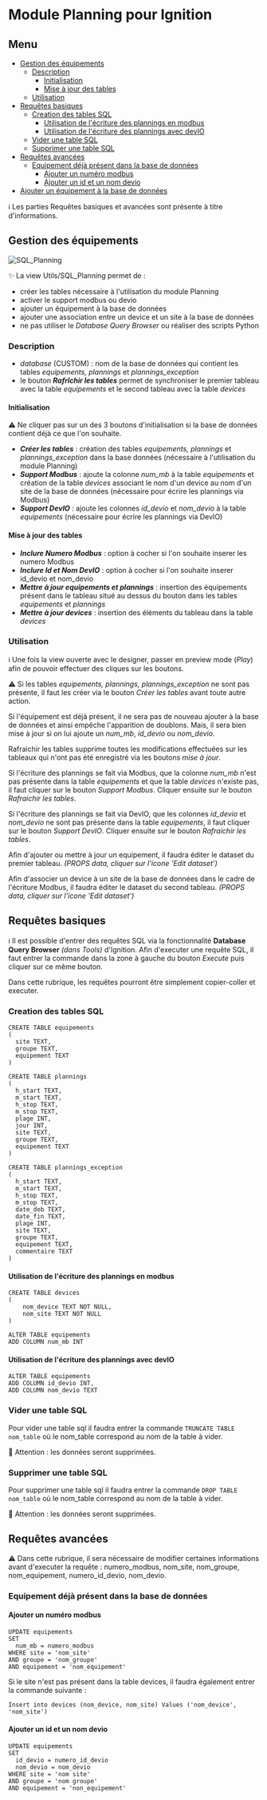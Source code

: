 # Module Planning pour Ignition

## Menu

* [Gestion des équipements](#gestion-des-équipements)
  - [Description](#description)
    - [Initialisation](#initialisation)
    - [Mise à jour des tables](#mise-à-jour-des-tables)
  - [Utilisation](#utilisation)
* [Requêtes basiques](#requêtes-basiques)
  - [Creation des tables SQL](#creation-des-tables-sql)
    - [Utilisation de l'écriture des plannings en modbus](#utilisation-de-l'écriture-des-plannings-en-modbus)
    - [Utilisation de l'écriture des plannings avec devIO](#utilisation-de-l'écriture-des-plannings-avec-devio)
  - [Vider une table SQL](#vider-une-table-sql)
  - [Supprimer une table SQL](#supprimer-une-table-sql)
* [Requêtes avancées](#requêtes-avancées)
  - [Equipement déjà présent dans la base de données](#Equipement-déjà-présent-dans-la-base-de-données)
    - [Ajouter un numéro modbus](#ajouter-un-numéro-modbus)
    - [Ajouter un id et un nom devio](#ajouter-un-id-et-un-nom-devio)
* [Ajouter un équipement à la base de données](#ajouter-un-équipement-à-la-base-de-données)

ℹ️ Les parties Requêtes basiques et avancées sont présente à titre d'informations.

## Gestion des équipements

![SQL_Planning]("https://raw.githubusercontent.com/Prud-homme/image-data-bank/main/HTTP/overview.png")

✨ La view Utils/SQL_Planning permet de :
* créer les tables nécessaire à l'utilisation du module Planning
* activer le support modbus ou devio
* ajouter un équipement à la base de données
* ajouter une association entre un device et un site à la base de données
* ne pas utiliser le *Database Query Browser* ou réaliser des scripts Python

### Description

* *database* (CUSTOM) : nom de la base de données qui contient les tables *equipements, plannings* et *plannings_exception*
* le bouton _**Rafrîchir les tables**_ permet de synchroniser le premier tableau avec la table *equipements* et le second tableau avec la table *devices*

#### Initialisation

⚠️ Ne cliquer pas sur un des 3 boutons d'initialisation si la base de données contient déjà ce que l'on souhaite.

* _**Créer les tables**_ : création des tables *equipements, plannings* et *plannings_exception* dans la base données (nécessaire à l'utilisation du module Planning)
* _**Support Modbus**_ : ajoute la colonne *num_mb* à la table *equipements* et création de la table *devices* associant le nom d'un device au nom d'un site de la base de données (nécessaire pour écrire les plannings via Modbus)
* _**Support DevIO**_ : ajoute les colonnes *id_devio* et *nom_devio* à la table *equipements* (nécessaire pour écrire les plannings via DevIO)

#### Mise à jour des tables

* _**Inclure Numero Modbus**_ : option à cocher si l'on souhaite inserer les numero Modbus
* _**Inclure Id et Nom DevIO**_ : option à cocher si l'on souhaite inserer id_devio et nom_devio
* _**Mettre à jour equipements et plannings**_ : insertion des équipements présent dans le tableau situé au dessus du bouton dans les tables *equipements* et *plannings*
* _**Mettre à jour devices**_ : insertion des éléments du tableau dans la table *devices*


### Utilisation

ℹ️ Une fois la view ouverte avec le designer, passer en preview mode (*Play*) afin de pouvoir effectuer des cliques sur les boutons.

⚠️ Si les tables *equipements, plannings, plannings_exception* ne sont pas présente, il faut les créer via le bouton *Créer les tables* avant toute autre action. 

Si l'équipement est déjà présent, il ne sera pas de nouveau ajouter à la base de données et ainsi empêche l'apparition de doublons. Mais, il sera bien mise à jour si on lui ajoute un *num_mb*, *id_devio* ou *nom_devio*.

Rafraichir les tables supprime toutes les modifications effectuées sur les tableaux qui n'ont pas été enregistré via les boutons *mise à jour*.

Si l'écriture des plannings se fait via Modbus, que la colonne *num_mb* n'est pas présente dans la table *equipements* et que la table *devices* n'existe pas, il faut cliquer sur le bouton *Support Modbus*. Cliquer ensuite sur le bouton *Rafraichir les tables*.

Si l'écriture des plannings se fait via DevIO, que les colonnes *id_devio* et *nom_devio* ne sont pas présente dans la table *equipements*, il faut cliquer sur le bouton *Support DevIO*. Cliquer ensuite sur le bouton *Rafraichir les tables*.

Afin d'ajouter ou mettre à jour un equipement, il faudra éditer le dataset du premier tableau. *(PROPS data, cliquer sur l'icone 'Edit dataset')*

Afin d'associer un device à un site de la base de données dans le cadre de l'écriture Modbus, il faudra éditer le dataset du second tableau. *(PROPS data, cliquer sur l'icone 'Edit dataset')*


## Requêtes basiques

ℹ️ Il est possible d'entrer des requêtes SQL via la fonctionnalité **Database Query Browser** *(dans Tools)* d'Ignition. Afin d'executer une requête SQL, il faut entrer la commande dans la zone à gauche du bouton *Execute* puis cliquer sur ce même bouton.

Dans cette rubrique, les requêtes pourront être simplement copier-coller et executer.

### Creation des tables SQL

```
CREATE TABLE equipements
(
  site TEXT,
  groupe TEXT,
  equipement TEXT
)
```

```
CREATE TABLE plannings
(
  h_start TEXT,
  m_start TEXT,
  h_stop TEXT,
  m_stop TEXT,
  plage INT,
  jour INT,
  site TEXT,
  groupe TEXT,
  equipement TEXT
)
```

```
CREATE TABLE plannings_exception
(
  h_start TEXT,
  m_start TEXT,
  h_stop TEXT,
  m_stop TEXT,
  date_deb TEXT,
  date_fin TEXT,
  plage INT,
  site TEXT,
  groupe TEXT,
  equipement TEXT,
  commentaire TEXT
)
```

#### Utilisation de l'écriture des plannings en modbus

```
CREATE TABLE devices
(
    nom_device TEXT NOT NULL,
    nom_site TEXT NOT NULL
)
```

```
ALTER TABLE equipements
ADD COLUMN num_mb INT
```

#### Utilisation de l'écriture des plannings avec devIO

```
ALTER TABLE equipements
ADD COLUMN id_devio INT,
ADD COLUMN nom_devio TEXT
```

### Vider une table SQL

Pour vider une table sql il faudra entrer la commande `TRUNCATE TABLE nom_table` où le nom_table correspond au nom de la table à vider.

🚨 Attention : les données seront supprimées.

### Supprimer une table SQL

Pour supprimer une table sql il faudra entrer la commande `DROP TABLE nom_table` où le nom_table correspond au nom de la table à vider.

🚨 Attention : les données seront supprimées.

## Requêtes avancées

⚠️ Dans cette rubrique, il sera nécessaire de modifier certaines informations avant d'executer la requête : numero_modbus, nom_site, nom_groupe, nom_equipement, numero_id_devio, nom_devio.

### Equipement déjà présent dans la base de données

#### Ajouter un numéro modbus 

```
UPDATE equipements 
SET 
  num_mb = numero_modbus
WHERE site = 'nom_site'
AND groupe = 'nom_groupe'
AND equipement = 'nom_equipement'
```

Si le site n'est pas présent dans la table devices, il faudra également entrer la commande suivante : 
```
Insert into devices (nom_device, nom_site) Values ('nom_device', 'nom_site')
```

#### Ajouter un id et un nom devio

```
UPDATE equipements 
SET 
  id_devio = numero_id_devio
  nom_devio = nom_devio
WHERE site = 'nom site'
AND groupe = 'nom groupe'
AND equipement = 'non_equipement'
```